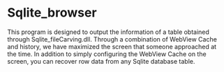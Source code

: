 # Sqlite_browser

This program is designed to output the information of a table obtained through Sqlite_fileCarving.dll.
Through a combination of WebView Cache and history, we have maximized the screen that someone approached at the time. 
In addition to simply configuring the WebView Cache on the screen, you can recover row data from any Sqlite database table.
